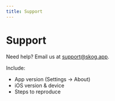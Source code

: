 ```yaml
---
title: Support
---
```


# Support

Need help? Email us at [support@skog.app](mailto:support@skog.app).

Include:

- App version (Settings → About)
- iOS version & device
- Steps to reproduce
